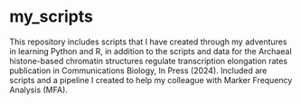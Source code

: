 # my_scripts
This repository includes scripts that I have created through my adventures in learning Python and R, in addition to the scripts and data for the Archaeal histone-based chromatin structures regulate transcription elongation rates publication in Communications Biology, In Press (2024). Included are scripts and a pipeline I created to help my colleague with Marker Frequency Analysis (MFA). 
